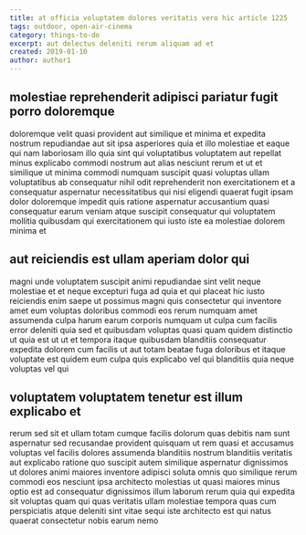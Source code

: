 ```yaml
---
title: at officia voluptatem dolores veritatis vero hic article 1225
tags: outdoor, open-air-cinema
category: things-to-do
excerpt: aut delectus deleniti rerum aliquam ad et
created: 2019-01-10
author: author1
---
```


## molestiae reprehenderit adipisci pariatur fugit porro doloremque

doloremque velit quasi provident aut similique et minima et expedita nostrum repudiandae aut sit ipsa asperiores quia et illo molestiae et eaque qui nam laboriosam illo quia sint qui voluptatibus voluptatem aut repellat minus explicabo commodi nostrum aut alias nesciunt rerum et ut et similique ut minima commodi numquam suscipit quasi voluptas ullam voluptatibus ab consequatur nihil odit reprehenderit non exercitationem et a consequatur aspernatur necessitatibus qui nisi eligendi quaerat fugit ipsam dolor doloremque impedit quis ratione aspernatur accusantium quasi consequatur earum veniam atque suscipit consequatur qui voluptatem mollitia quibusdam qui exercitationem qui iusto iste ea molestiae dolorem minima et

## aut reiciendis est ullam aperiam dolor qui

magni unde voluptatem suscipit animi repudiandae sint velit neque molestiae et et neque excepturi fuga ad quia et qui placeat hic iusto reiciendis enim saepe ut possimus magni quis consectetur qui inventore amet eum voluptas doloribus commodi eos rerum numquam amet assumenda culpa harum earum corporis numquam ut culpa cum facilis error deleniti quia sed et quibusdam voluptas quasi quam quidem distinctio ut quia est ut ut et tempora itaque quibusdam blanditiis consequatur expedita dolorem cum facilis ut aut totam beatae fuga doloribus et itaque voluptate est quidem eum culpa quis explicabo vel qui blanditiis quia neque voluptas vel qui

## voluptatem voluptatem tenetur est illum explicabo et

rerum sed sit et ullam totam cumque facilis dolorum quas debitis nam sunt aspernatur sed recusandae provident quisquam ut rem quasi et accusamus voluptas vel facilis dolores assumenda blanditiis nostrum blanditiis veritatis aut explicabo ratione quo suscipit autem similique aspernatur dignissimos ut dolores animi maiores inventore adipisci soluta omnis quo similique rerum commodi eos nesciunt ipsa architecto molestias ut quasi maiores minus optio est ad consequatur dignissimos illum laborum rerum quia qui expedita sit voluptas quam qui quas veritatis ullam molestiae tempora quas cum perspiciatis atque deleniti sint vitae sequi iste architecto est qui natus quaerat consectetur nobis earum nemo
